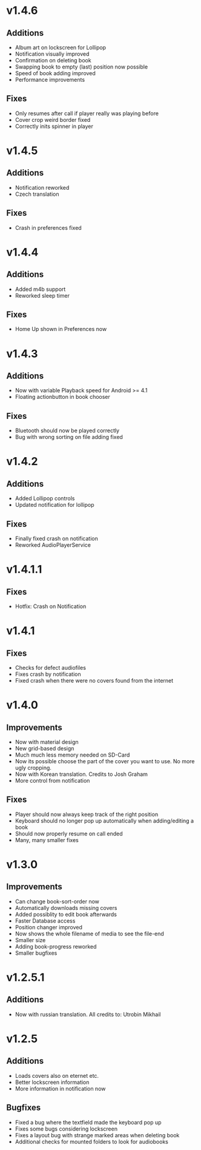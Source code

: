 # v1.4.6

## Additions
* Album art on lockscreen for Lollipop
* Notification visually improved
* Confirmation on deleting book
* Swapping book to empty (last) position now possible
* Speed of book adding improved
* Performance improvements

## Fixes
* Only resumes after call if player really was playing before
* Cover crop weird border fixed
* Correctly inits spinner in player

# v1.4.5

## Additions
* Notification reworked
* Czech translation

## Fixes
* Crash in preferences fixed

# v1.4.4

## Additions
* Added m4b support
* Reworked sleep timer

## Fixes
* Home Up shown in Preferences now

# v1.4.3

## Additions
* Now with variable Playback speed for Android >= 4.1
* Floating actionbutton in book chooser

## Fixes
* Bluetooth should now be played correctly
* Bug with wrong sorting on file adding fixed

# v1.4.2

## Additions
* Added Lollipop controls
* Updated notification for lollipop

## Fixes
* Finally fixed crash on notification
* Reworked AudioPlayerService

# v1.4.1.1

## Fixes
* Hotfix: Crash on Notification

# v1.4.1

## Fixes
* Checks for defect audiofiles
* Fixes crash by notification
* Fixed crash when there were no covers found from the internet

# v1.4.0

## Improvements
* Now with material design
* New grid-based design
* Much much less memory needed on SD-Card
* Now its possible choose the part of the cover you want to use. No more ugly cropping.
* Now with Korean translation. Credits to Josh Graham
* More control from notification

## Fixes
* Player should now always keep track of the right position
* Keyboard should no longer pop up automatically when adding/editing a book
* Should now properly resume on call ended
* Many, many smaller fixes

# v1.3.0

## Improvements
* Can change book-sort-order now
* Automatically downloads missing covers
* Added possiblity to edit book afterwards
* Faster Database access
* Position changer improved
* Now shows the whole filename of media to see the file-end
* Smaller size
* Adding book-progress reworked
* Smaller bugfixes

# v1.2.5.1

## Additions
* Now with russian translation. All credits to: Utrobin Mikhail

# v1.2.5

## Additions
* Loads covers also on eternet etc.
* Better lockscreen information
* More information in notification now

## Bugfixes
* Fixed a bug where the textfield made the keyboard pop up
* Fixes some bugs considering lockscreen
* Fixes a layout bug with strange marked areas when deleting book
* Additional checks for mounted folders to look for audiobooks

